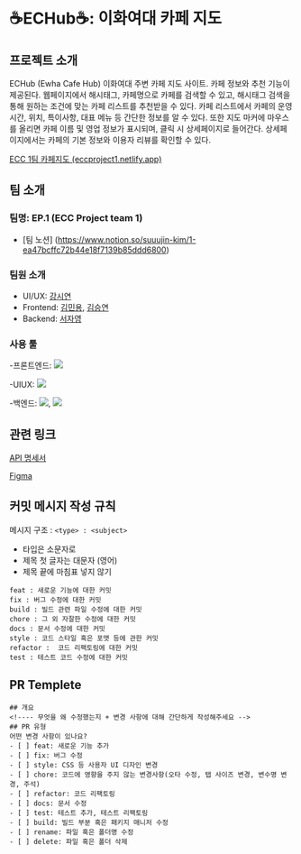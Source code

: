 ﻿# ☕️ECHub☕️: 이화여대 카페 지도


## 프로젝트 소개
ECHub (Ewha Cafe Hub)
이화여대 주변 카페 지도 사이트. 카페 정보와 추천 기능이 제공된다.
웹페이지에서 해시태그, 카페명으로 카페를 검색할 수 있고, 해시태그 검색을 통해 원하는 조건에 맞는 카페 리스트를 추천받을 수 있다.
카페 리스트에서 카페의 운영시간, 위치, 특이사항, 대표 메뉴 등 간단한 정보를 알 수 있다. 또한 지도 마커에 마우스를 올리면 카페 이름 및 영업 정보가 표시되며, 클릭 시 상세페이지로 들어간다. 상세페이지에서는 카페의 기본 정보와 이용자 리뷰를 확인할 수 있다. 

[ECC 1팀 카페지도 (eccproject1.netlify.app)](https://eccproject1.netlify.app/)

## 팀 소개
### 팀명: EP.1 (ECC Project team 1)
- [팀 노션] (https://www.notion.so/suuujin-kim/1-ea47bcffc72b44e18f7139b85ddd6800)
### 팀원 소개
- UI/UX: [강시연](https://github.com/uoehisx) 
- Frontend: [김민용](https://github.com/Ravende), [김승연](https://github.com/bleuxsy)
- Backend: [서자영](https://github.com/xeoxaxeo)
### 사용 툴
-프론트엔드: <img src="https://img.shields.io/badge/React-61DAFB?style=for-the-badge&logo=React&logoColor=white">


-UIUX: <img src="https://img.shields.io/badge/Figma-F24E1E?style=for-the-badge&logo=Figma&logoColor=white">



-백엔드: <img src="https://img.shields.io/badge/IntelliJ IDEA-000000?style=for-the-badge&logo=IntelliJ IDEA&logoColor=white">, <img src="https://img.shields.io/badge/MySQL-4479A1?style=for-the-badge&logo=MySQL&logoColor=white">




## 관련 링크
[API 명세서](https://s-archive.notion.site/API-e20e206b2037479f9b8875bf791b0c94?pvs=4)


[Figma](https://www.figma.com/file/QWNPoMThFe3JL2yZ4vckKn/ECHUB?type=design&node-id=0-1&mode=design&t=zUJ4ESH3nYinGoko-0)



## 커밋 메시지 작성 규칙
메시지 구조 : `<type> : <subject>`
- 타입은 소문자로
- 제목 첫 글자는 대문자 (영어)
- 제목 끝에 마침표 넣지 않기
```
feat : 새로운 기능에 대한 커밋
fix : 버그 수정에 대한 커밋
build : 빌드 관련 파일 수정에 대한 커밋
chore : 그 외 자잘한 수정에 대한 커밋
docs : 문서 수정에 대한 커밋
style : 코드 스타일 혹은 포맷 등에 관한 커밋
refactor :  코드 리팩토링에 대한 커밋
test : 테스트 코드 수정에 대한 커밋
```


## PR Templete
```
## 개요
<!---- 무엇을 왜 수정했는지 + 변경 사항에 대해 간단하게 작성해주세요 -->
## PR 유형
어떤 변경 사항이 있나요?
- [ ] feat: 새로운 기능 추가
- [ ] fix: 버그 수정
- [ ] style: CSS 등 사용자 UI 디자인 변경
- [ ] chore: 코드에 영향을 주지 않는 변경사항(오타 수정, 탭 사이즈 변경, 변수명 변경, 주석)
- [ ] refactor: 코드 리팩토링
- [ ] docs: 문서 수정
- [ ] test: 테스트 추가, 테스트 리팩토링
- [ ] build: 빌드 부분 혹은 패키지 매니저 수정
- [ ] rename: 파일 혹은 폴더명 수정
- [ ] delete: 파일 혹은 폴더 삭제
```
